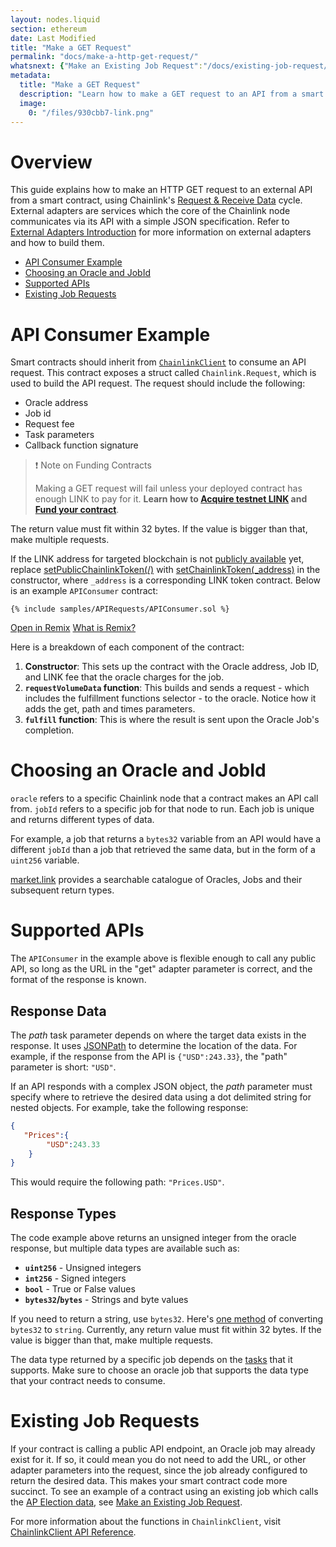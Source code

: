```yaml
---
layout: nodes.liquid
section: ethereum
date: Last Modified
title: "Make a GET Request"
permalink: "docs/make-a-http-get-request/"
whatsnext: {"Make an Existing Job Request":"/docs/existing-job-request/", "Multi-Variable Responses":"/docs/multi-variable-responses/"}
metadata:
  title: "Make a GET Request"
  description: "Learn how to make a GET request to an API from a smart contract, using Chainlink."
  image:
    0: "/files/930cbb7-link.png"
---
```


# Overview <!-- omit in toc -->

This guide explains how to make an HTTP GET request to an external API from a smart contract, using Chainlink's [Request & Receive Data](../request-and-receive-data/) cycle. External adapters are services which the core of the Chainlink node communicates via its API with a simple JSON specification. Refer to [External Adapters Introduction](../external-adapters/) for more information on external adapters and how to build them.

+ [API Consumer Example](#api-consumer-example)
+ [Choosing an Oracle and JobId](#choosing-an-oracle-and-jobid)
+ [Supported APIs](#supported-apis)
+ [Existing Job Requests](#existing-job-requests)

# API Consumer Example

Smart contracts should inherit from [`ChainlinkClient`](https://github.com/smartcontractkit/chainlink/blob/master/contracts/src/v0.6/ChainlinkClient.sol) to consume an API request. This contract exposes a struct called `Chainlink.Request`, which is used to build the API request. The request should include the following:

- Oracle address
- Job id
- Request fee
- Task parameters
- Callback function signature

>❗️ Note on Funding Contracts
>
> Making a GET request will fail unless your deployed contract has enough LINK to pay for it. **Learn how to [Acquire testnet LINK](../acquire-link/) and [Fund your contract](../fund-your-contract/)**.

The return value must fit within 32 bytes. If the value is bigger than that, make multiple requests. 

If the LINK address for targeted blockchain is not [publicly available](../link-token-contracts/) yet, replace [setPublicChainlinkToken(/)](../chainlink-framework/#setpublicchainlinktoken) with [setChainlinkToken(_address)](../chainlink-framework/#setchainlinktoken) in the constructor, where `_address` is a corresponding LINK token contract. Below is an example `APIConsumer` contract:

```solidity Kovan
{% include samples/APIRequests/APIConsumer.sol %}
```
<div class="remix-callout">
    <a href="https://remix.ethereum.org/#url=https://docs.chain.link/samples/APIRequests/APIConsumer.sol" target="_blank" >Open in Remix</a>
    <a href="/docs/conceptual-overview/#what-is-remix" >What is Remix?</a>
</div>

<p>
</p>

Here is a breakdown of each component of the contract:

1. **Constructor**: This sets up the contract with the Oracle address, Job ID, and LINK fee that the oracle charges for the job.
2. **`requestVolumeData` function**: This builds and sends a request - which includes the fulfillment functions selector - to the oracle. Notice how it adds the get, path and times parameters.
3. **`fulfill` function**: This is where the result is sent upon the Oracle Job's completion.

# Choosing an Oracle and JobId

`oracle` refers to a specific Chainlink node that a contract makes an API call from. `jobId` refers to a specific job for that node to run. Each job is unique and returns different types of data.

For example, a job that returns a `bytes32` variable from an API would have a different `jobId` than a job that retrieved the same data, but in the form of a `uint256` variable.

[market.link](https://market.link/) provides a searchable catalogue of Oracles, Jobs and their subsequent return types.

# Supported APIs

The `APIConsumer` in the example above is flexible enough to call any public API, so long as the URL in the "get" adapter parameter is correct, and the format of the response is known.

## Response Data

The *path* task parameter depends on where the target data exists in the response. It uses [JSONPath](https://jsonpath.com/) to determine the location of the data. For example, if the response from the API is `{"USD":243.33}`, the "path" parameter is short: `"USD"`.

If an API responds with a complex JSON object, the *path* parameter must specify where to retrieve the desired data using a dot delimited string for nested objects. For example, take the following response:

```json
{
   "Prices":{
        "USD":243.33
    }
}
```

This would require the following path: `"Prices.USD"`.

## Response Types

The code example above returns an unsigned integer from the oracle response, but multiple data types are available such as:

* **`uint256`** - Unsigned integers
* **`int256`** - Signed integers
* **`bool`** - True or False values
* **`bytes32`/`bytes`** - Strings and byte values

If you need to return a string, use `bytes32`. Here's [one method](https://gist.github.com/alexroan/a8caf258218f4065894ecd8926de39e7) of converting `bytes32` to `string`. Currently, any return value must fit within 32 bytes. If the value is bigger than that, make multiple requests.

The data type returned by a specific job depends on the [tasks](/docs/tasks/) that it supports. Make sure to choose an oracle job that supports the data type that your contract needs to consume.

# Existing Job Requests

If your contract is calling a public API endpoint, an Oracle job may already exist for it. If so, it could mean you do not need to add the URL, or other adapter parameters into the request, since the job already configured to return the desired data. This makes your smart contract code more succinct. To see an example of a contract using an existing job which calls the [AP Election data](https://developer.ap.org/ap-elections-api/), see [Make an Existing Job Request](../existing-job-request/).

For more information about the functions in `ChainlinkClient`, visit [ChainlinkClient API Reference](../chainlink-framework/).
